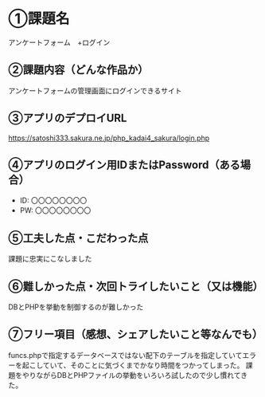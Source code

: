 # ①課題名
アンケートフォーム　+ログイン

## ②課題内容（どんな作品か）
アンケートフォームの管理画面にログインできるサイト

## ③アプリのデプロイURL
https://satoshi333.sakura.ne.jp/php_kadai4_sakura/login.php

## ④アプリのログイン用IDまたはPassword（ある場合）
- ID: 〇〇〇〇〇〇〇〇
- PW: 〇〇〇〇〇〇〇〇

## ⑤工夫した点・こだわった点
課題に忠実にこなしました

## ⑥難しかった点・次回トライしたいこと（又は機能）
DBとPHPを挙動を制御するのが難しかった

## ⑦フリー項目（感想、シェアしたいこと等なんでも）
funcs.phpで指定するデータベースではない配下のテーブルを指定していてエラーを起こしていて、そのことに気づくまでかなり時間をつかってしまった。
課題をやりながらDBとPHPファイルの挙動をいろいろ試したので少し慣れてきた。
